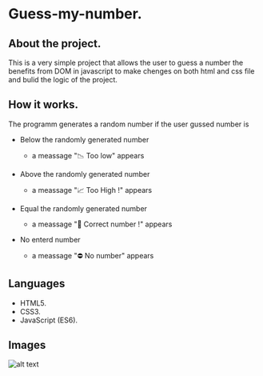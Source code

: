 # Guess-my-number.

## About the project.

This is a very simple project that allows the user to guess a number the benefits from DOM in javascript to make chenges on both html and css file and bulid the logic of the project.

## How it works.

The programm generates a random number if the user gussed number is

- Below the randomly generated number

  - a meassage "📉 Too low" appears

- Above the randomly generated number

  - a meassage "📈 Too High !" appears

- Equal the randomly generated number

  - a meassage "🎉 Correct number !" appears

- No enterd number
  - a meassage "⛔ No number" appears

## Languages

- HTML5.
- CSS3.
- JavaScript (ES6).

## Images

![alt text](http://url/to/img.png)
